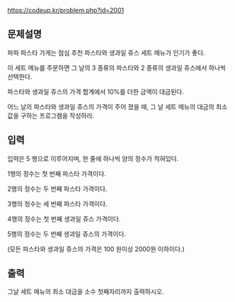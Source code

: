https://codeup.kr/problem.php?id=2001  
## 문제설명  
파파 파스타 가게는 점심 추천 파스타와 생과일 쥬스 세트 메뉴가 인기가 좋다.  

이 세트 메뉴를 주문하면 그 날의 3 종류의 파스타와 2 종류의 생과일 쥬스에서 하나씩 선택한다.  

파스타와 생과일 쥬스의 가격 합계에서 10%를 더한 금액이 대금된다.  

어느 날의 파스타와 생과일 쥬스의 가격이 주어 졌을 때, 그 날 세트 메뉴의 대금의 최소값을 구하는 프로그램을 작성하라.  

## 입력  
입력은 5 행으로 이루어지며, 한 줄에 하나씩 양의 정수가 적혀있다.  

1행의 정수는 첫 번째 파스타 가격이다.  

2행의 정수는 두 번째 파스타 가격이다.  

3행의 정수는 세 번째 파스타 가격이다.  

4행의 정수는 첫 번째 생과일 쥬스 가격이다.  

5행의 정수는 두 번째 생과일 쥬스의 가격이다.  

(모든 파스타와 생과일 쥬스의 가격은 100 원이상 2000원 이하이다.)  

## 출력  
그날 세트 메뉴의 최소 대금을 소수 첫째자리까지 출력하시오.  